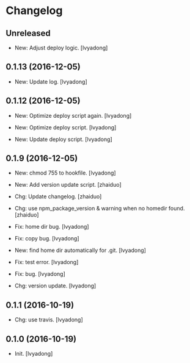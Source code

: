 Changelog
=========

Unreleased
----------

- New: Adjust deploy logic. [lvyadong]

0.1.13 (2016-12-05)
-------------------

- New: Update log. [lvyadong]

0.1.12 (2016-12-05)
-------------------

- New: Optimize deploy script again. [lvyadong]

- New: Optimize deploy script. [lvyadong]

- New: Update deploy script. [lvyadong]

0.1.9 (2016-12-05)
------------------

- New: chmod 755 to hookfile. [lvyadong]

- New: Add version update script. [zhaiduo]

- Chg: Update changelog. [zhaiduo]

- Chg: use npm_package_version & warning when no homedir found.
  [zhaiduo]

- Fix: home dir bug. [lvyadong]

- Fix: copy bug. [lvyadong]

- New: find home dir automatically for .git. [lvyadong]

- Fix: test error. [lvyadong]

- Fix:  bug. [lvyadong]

- Chg: version update. [lvyadong]

0.1.1 (2016-10-19)
------------------

- Chg: use travis. [lvyadong]

0.1.0 (2016-10-19)
------------------

- Init. [lvyadong]


